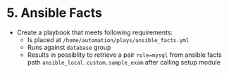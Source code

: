 # 5. Ansible Facts

* Create a playbook that meets following requirements:
    * Is placed at `/home/automation/plays/ansible_facts.yml` 
    * Runs against `database` group
    * Results in possiblity to retrieve a pair `role=mysql` from ansible facts path `ansible_local.custom.sample_exam` after calling setup module
